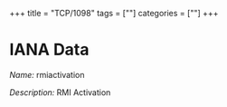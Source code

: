 +++
title = "TCP/1098"
tags = [""]
categories = [""]
+++

# IANA Data

_Name:_ rmiactivation

_Description:_ RMI Activation

